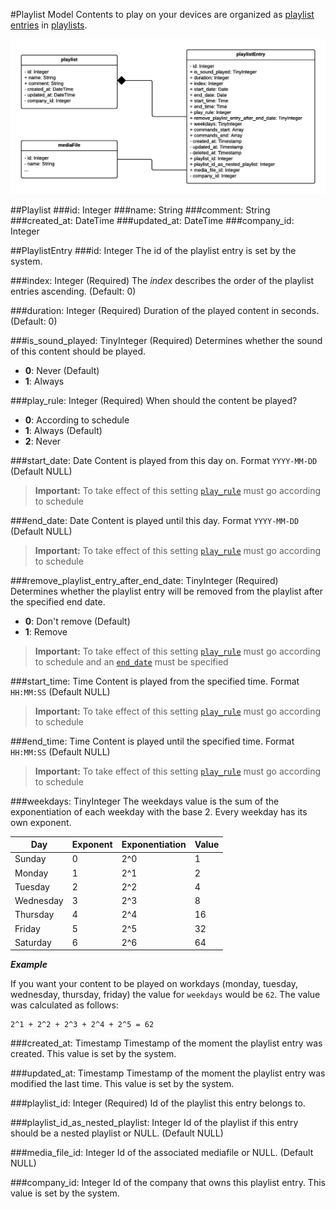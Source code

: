 #Playlist Model
Contents to play on your devices are organized as [playlist entries](#playlistentry) in [playlists](#playlist).

![playlist model class diagram](./images/playlist.png)

##Playlist
###id: Integer
###name: String
###comment: String
###created_at: DateTime
###updated_at: DateTime
###company_id: Integer

##PlaylistEntry
###id: Integer
The id of the playlist entry is set by the system.

###index: Integer (Required)
The *index* describes the order of the playlist entries ascending. (Default: 0)

###duration: Integer (Required)
Duration of the played content in seconds. (Default: 0)

###is_sound_played: TinyInteger (Required)
Determines whether the sound of this content should be played.
- **0**: Never (Default)
- **1**: Always

###play_rule: Integer (Required)
When should the content be played?
- **0**: According to schedule
- **1**: Always (Default)
- **2**: Never

###start_date: Date
Content is played from this day on. Format `YYYY-MM-DD` (Default NULL)

>**Important:** To take effect of this setting [`play_rule`][play-rule] must go according to schedule

###end_date: Date
Content is played until this day. Format `YYYY-MM-DD` (Default NULL)

>**Important:** To take effect of this setting [`play_rule`][play-rule] must go according to schedule

###remove_playlist_entry_after_end_date: TinyInteger (Required)
Determines whether the playlist entry will be removed from the playlist after the specified end date.
- **0**: Don't remove (Default)
- **1**: Remove

>**Important:** To take effect of this setting [`play_rule`][play-rule] must go according to schedule and an [`end_date`](#end-date-date) must be specified

###start_time: Time
Content is played from the specified time. Format `HH:MM:SS` (Default NULL)

>**Important:** To take effect of this setting [`play_rule`][play-rule] must go according to schedule

###end_time: Time
Content is played until the specified time. Format `HH:MM:SS` (Default NULL)

>**Important:** To take effect of this setting [`play_rule`][play-rule] must go according to schedule

###weekdays: TinyInteger
The weekdays value is the sum of the exponentiation of each weekday with the base 2. Every weekday has its own exponent.

| Day | Exponent | Exponentiation | Value |
| --- | --- | --- | --- |
| Sunday | 0 | 2^0 | 1 |
| Monday | 1 | 2^1 | 2 |
| Tuesday | 2 | 2^2 | 4 |
| Wednesday | 3 | 2^3 | 8 |
| Thursday | 4 | 2^4 | 16 |
| Friday | 5 | 2^5 | 32 |
| Saturday | 6 | 2^6 | 64 |

***Example***


If you want your content to be played on workdays (monday, tuesday, wednesday, thursday, friday) the value for `weekdays` would be `62`.
The value was calculated as follows:
```
2^1 + 2^2 + 2^3 + 2^4 + 2^5 = 62
```

###created_at: Timestamp
Timestamp of the moment the playlist entry was created. This value is set by the system.

###updated_at: Timestamp
Timestamp of the moment the playlist entry was modified the last time. This value is set by the system.

###playlist_id: Integer (Required)
Id of the playlist this entry belongs to. 

###playlist_id_as_nested_playlist: Integer
Id of the playlist if this entry should be a nested playlist or NULL. (Default NULL)

###media_file_id: Integer
Id of the associated mediafile or NULL. (Default NULL)

###company_id: Integer
Id of the company that owns this playlist entry. This value is set by the system.

[play-rule]: #play_rule-integer-required
